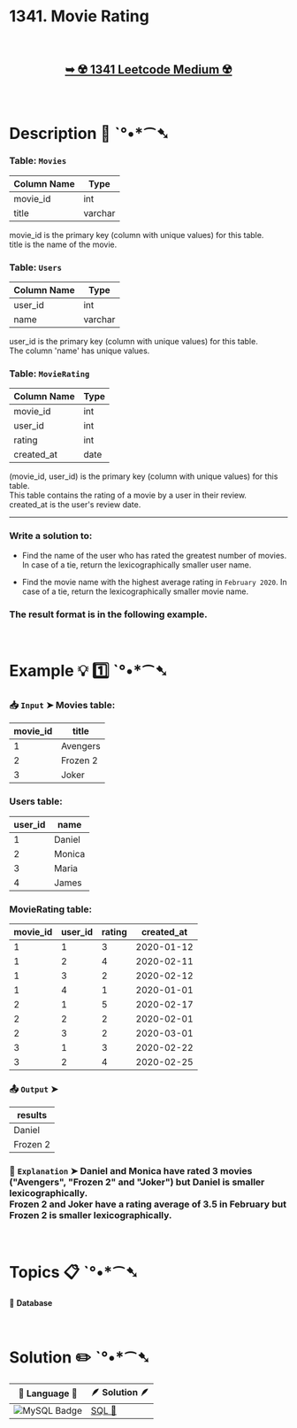 # 1341. Movie Rating

</br>

<h2 align="center"> 

<a href="https://leetcode.com/problems/movie-rating/description/?envType=study-plan-v2&envId=top-sql-50"><strong>➥ ☢️ 1341 Leetcode Medium ☢️ </strong></a>
</h2>

</br>

# Description 📜 ˋ°•*⁀➷

### Table: `Movies`

| Column Name   | Type    |
|---------------|---------|
| movie_id      | int     |
| title         | varchar |

movie_id is the primary key (column with unique values) for this table.</br>
title is the name of the movie.

### Table: `Users`

| Column Name   | Type    |
|---------------|---------|
| user_id       | int     |
| name          | varchar |

user_id is the primary key (column with unique values) for this table.</br>
The column 'name' has unique values.

### Table: `MovieRating`

| Column Name   | Type    |
|---------------|---------|
| movie_id      | int     |
| user_id       | int     |
| rating        | int     |
| created_at    | date    |

(movie_id, user_id) is the primary key (column with unique values) for this table.</br>
This table contains the rating of a movie by a user in their review.</br>
created_at is the user's review date. 

---

### Write a solution to:

- Find the name of the user who has rated the greatest number of movies. In case of a tie, return the lexicographically smaller user name.

- Find the movie name with the highest average rating in `February 2020`. In case of a tie, return the lexicographically smaller movie name.

### The result format is in the following example.

</br>

# Example 💡 1️⃣ ˋ°•*⁀➷

  ### 📥 `Input`  ➤ Movies table:

| movie_id | title    |
| -------- | -------- |
| 1        | Avengers |
| 2        | Frozen 2 |
| 3        | Joker    |

### Users table:

| user_id | name   |
| ------- | ------ |
| 1       | Daniel |
| 2       | Monica |
| 3       | Maria  |
| 4       | James  |

### MovieRating table:

| movie_id | user_id | rating | created_at |
| -------- | ------- | ------ | ---------- |
| 1        | 1       | 3      | 2020-01-12 |
| 1        | 2       | 4      | 2020-02-11 |
| 1        | 3       | 2      | 2020-02-12 |
| 1        | 4       | 1      | 2020-01-01 |
| 2        | 1       | 5      | 2020-02-17 |
| 2        | 2       | 2      | 2020-02-01 |
| 2        | 3       | 2      | 2020-03-01 |
| 3        | 1       | 3      | 2020-02-22 |
| 3        | 2       | 4      | 2020-02-25 |

  ### 📤 `Output`  ➤

| results  |
| -------- |
| Daniel   |
| Frozen 2 |

  ### 🔦 `Explanation`  ➤ Daniel and Monica have rated 3 movies ("Avengers", "Frozen 2" and "Joker") but Daniel is smaller lexicographically.</br> Frozen 2 and Joker have a rating average of 3.5 in February but Frozen 2 is smaller lexicographically.

</br>

# Topics 📋 ˋ°•*⁀➷

🔸 **Database**  </br>

</br>

# Solution ✏️ ˋ°•*⁀➷

| 📒 Language 📒  | 🪶 Solution 🪶 |
| ------------- | ------------- |
|  ![MySQL Badge](https://img.shields.io/badge/MySQL-4479A1?logo=mysql&logoColor=fff&style=for-the-badge)  | [SQL 🕍](https://github.com/Prakhar-002/LEETCODE/blob/main/%F0%9F%93%9A%20Study%20%F0%9F%8E%A7%20Plan%20%F0%9F%91%A8%F0%9F%8F%BB%E2%80%8D%F0%9F%92%BB/%F0%9F%93%A6%20SQL%2050%20-%20%F0%9F%8C%BD%20Crack%20SQL%20Interview/%F0%9F%94%AC%20Examine%20Thoroughly%20%F0%9F%A7%AC/06%20Subqueries/Day%20%E2%9E%BA%2039%20%F0%9F%8C%BD1341.%20Movie%20Rating/%F0%9F%95%8D%20SQL%20-%201341.%20Movie%20Rating.sql) |